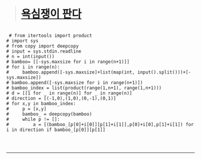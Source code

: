 > # [욕심쟁이 판다]("https://www.acmicpc.net/problem/1937", "욕심쟁이 판다")
    
<pre>
<code>
 # from itertools import product
# import sys
# from copy import deepcopy
# input = sys.stdin.readline
# n = int(input())
# bamboo= [[-sys.maxsize for i in range(n+1)]]
# for i in range(n):
#     bamboo.append([-sys.maxsize]+list(map(int, input().split()))+[-sys.maxsize])
# bamboo.append([-sys.maxsize for i in range(n+1)])
# bamboo_index = list(product(range(1,n+1), range(1,n+1)))
# d = [[1 for _ in range(n)] for _ in range(n)]
# direction = [(-1,0),(1,0),(0,-1),(0,1)]
# for x,y in bamboo_index:
#     p = [x,y]
#     bamboo_ = deepcopy(bamboo)
#     while p != []:
#         a = [(bamboo_[p[0]+i[0]][p[1]+i[1]],p[0]+i[0],p[1]+i[1]) for i in direction if bamboo_[p[0]][p[1]]<bamboo_[p[0]+i[0]][p[1]+i[1]]]
#         if a == []:
#             p = []
#             break
#         else:
#             a = sorted(a)[0]
#             p = [a[1],a[2]]
#             d[x-1][y-1] += 1
# ans = 0
# for s in d:
#     ans = max(ans, max(s))
# print(ans)
# --------------시간초과-------------------------------
import sys
input = sys.stdin.readline
sys.setrecursionlimit(45000) #최대 재귀 깊이를 늘리기 #이런게 있었구나
direction = [(-1,0),(1,0),(0,-1),(0,1)]
def dfs(x, y):
    if data[x][y]: return data[x][y]
    else:
        data[x][y] = 1
        for i in range(4):
            new_x, new_y= x + direction[i][0], y + direction[i][1]
            if 0 <= new_x < n and 0 <= new_y < n:
                if bamboo[x][y] < bamboo[new_x][new_y]:
                    data[x][y] = max(data[x][y], dfs(new_x, new_y) + 1)
                    # print(data)
    return data[x][y]
n = int(input())
bamboo = [list(map(int, input().split())) for i in range(n)]
data = [[0] * n for i in range(n)]
result = 0
for i in range(n):
    for j in range(n):
        result = max(result, dfs(i, j))
print(result)
</code>
</pre>
***   
